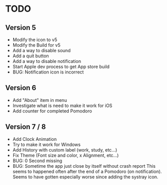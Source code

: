 # TODO

## Version 5
- Modify the icon to v5
- Modify the Build for v5
- Add a way to disable sound 
- Add a quit button
- Add a way to disable notification
- Start Apple dev process to get App store build
- BUG: Notification icon is incorrect

## Version 6

- Add "About" item in menu
- Investigate what is need to make it work for iOS
- Add counter for completed Pomodoro

## Version 7 / 8

- Add Clock Animation
- Try to make it work for Windows
- Add History with custom label (work, study, etc...)
- Fix Theme (Font size and color, x Alignment, etc...)
- BUG: 0 Second missing
- BUG: Sometime the app just close by itself without crash report
			 This seems to happened often after the end of a Pomodoro (on notification). 
			 Seems to have gotten especially worse since adding the systray icon. 

